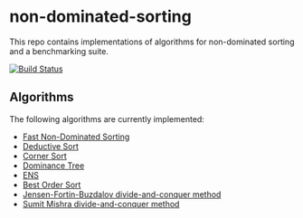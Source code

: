 # non-dominated-sorting
This repo contains implementations of algorithms for non-dominated sorting and a benchmarking suite.

[![Build Status](https://travis-ci.org/mbuzdalov/non-dominated-sorting.png)](http://travis-ci.org/mbuzdalov/non-dominated-sorting)

## Algorithms

The following algorithms are currently implemented:

* [Fast Non-Dominated Sorting](https://github.com/mbuzdalov/non-dominated-sorting/wiki/Algorithms:-Fast-Non%E2%80%90Dominated-Sorting)
* [Deductive Sort](https://github.com/mbuzdalov/non-dominated-sorting/wiki/Algorithms:-Deductive-Sort)
* [Corner Sort](https://github.com/mbuzdalov/non-dominated-sorting/wiki/Algorithms:-Corner-Sort)
* [Dominance Tree](https://github.com/mbuzdalov/non-dominated-sorting/wiki/Algorithms:-Dominance-Tree)
* [ENS](https://github.com/mbuzdalov/non-dominated-sorting/wiki/Algorithms:-ENS)
* [Best Order Sort](https://github.com/mbuzdalov/non-dominated-sorting/wiki/Algorithms:-Best-Order-Sort)
* [Jensen-Fortin-Buzdalov divide-and-conquer method](https://github.com/mbuzdalov/non-dominated-sorting/wiki/Algorithms:-Jensen%E2%80%90Fortin%E2%80%90Buzdalov-divide%E2%80%90and%E2%80%90conquer)
* [Sumit Mishra divide-and-conquer method](https://github.com/mbuzdalov/non-dominated-sorting/wiki/Algorithms:-Sumit-Mishra's-divide%E2%80%90and%E2%80%90conquer)
